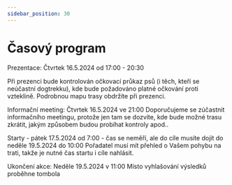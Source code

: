 ```yaml
---
sidebar_position: 30
---
```


# Časový program

Prezentace: Čtvrtek 16.5.2024 od 17:00 - 20:30 

Při prezenci bude kontrolován očkovací průkaz psů (i těch, kteří se neúčastní dogtrekku), kde bude požadováno platné očkování proti vzteklině. Podrobnou mapu trasy obdržíte při prezenci.

Informační meeting: Čtvrtek 16.5.2024 ve 21:00 
Doporučujeme se zúčastnit informačního meetingu, protože jen tam se dozvíte, kde bude možné trasu zkrátit, jakým způsobem budou probíhat kontroly apod.. 


Starty - pátek 17.5.2024 od 7:00 - čas se neměří, ale do cíle musíte dojít do neděle 19.5.2024 do 10:00
Pořadatel musí mít přehled o Vašem pohybu na trati, takže je nutné čas startu i cíle nahlásit.

Ukončení akce: Neděle 19.5.2024 v 11:00
Místo vyhlašování výsledků proběhne tombola